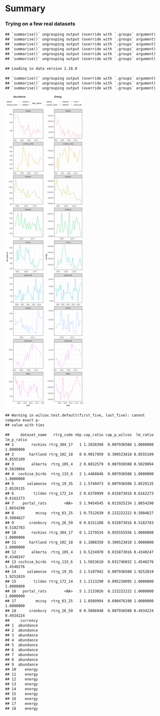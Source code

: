 Summary
================

### Trying on a few real datasets

    ## `summarise()` ungrouping output (override with `.groups` argument)
    ## `summarise()` ungrouping output (override with `.groups` argument)
    ## `summarise()` ungrouping output (override with `.groups` argument)
    ## `summarise()` ungrouping output (override with `.groups` argument)
    ## `summarise()` ungrouping output (override with `.groups` argument)
    ## `summarise()` ungrouping output (override with `.groups` argument)

    ## Loading in data version 2.18.0

    ## `summarise()` ungrouping output (override with `.groups` argument)
    ## `summarise()` ungrouping output (override with `.groups` argument)
    ## `summarise()` ungrouping output (override with `.groups` argument)

![](summary_files/figure-gfm/loading%20some%20real%20datasets-1.png)<!-- -->

    ## Warning in wilcox.test.default(first_five, last_five): cannot compute exact p-
    ## value with ties

    ##     dataset_name   rtrg_code nbp cap_ratio cap_p_wilcox  lm_ratio lm_p_ratio
    ## 1        rockies rtrg_304_17   1 1.2838398  0.007936508 1.0000000  1.0000000
    ## 2       hartland rtrg_102_18   0 0.9017959  0.309523810 0.8555109  0.8555109
    ## 3        alberta  rtrg_105_4   2 0.6012579  0.007936508 0.5029094  0.5029094
    ## 4  cochise_birds  rtrg_133_6   2 1.4468846  0.007936508 1.0000000  1.0000000
    ## 5      salamonie  rtrg_19_35   2 1.5740473  0.007936508 2.0529135  2.0529135
    ## 6         tilden rtrg_172_14   2 0.6370999  0.015873016 0.6162273  0.6162273
    ## 7    portal_rats        <NA>   5 1.9454545  0.011925234 1.8654290  1.8654290
    ## 8          mccoy  rtrg_63_25   1 0.7512639  0.222222222 0.5804627  0.5804627
    ## 9       cranbury  rtrg_26_59   0 0.6151108  0.015873016 0.5182783  0.5182783
    ## 10       rockies rtrg_304_17   0 1.2279534  0.055555556 1.0000000  1.0000000
    ## 11      hartland rtrg_102_18   0 1.1808358  0.309523810 1.0000000  1.0000000
    ## 12       alberta  rtrg_105_4   1 0.5234970  0.015873016 0.4340247  0.4340247
    ## 13 cochise_birds  rtrg_133_6   1 1.5653610  0.031746032 1.4540276  1.4540276
    ## 14     salamonie  rtrg_19_35   2 1.5107942  0.007936508 1.9252819  1.9252819
    ## 15        tilden rtrg_172_14   3 1.2113290  0.095238095 1.0000000  1.0000000
    ## 16   portal_rats        <NA>   5 1.2133026  0.222222222 1.0000000  1.0000000
    ## 17         mccoy  rtrg_63_25   1 1.0560994  0.690476190 1.0000000  1.0000000
    ## 18      cranbury  rtrg_26_59   0 0.5606948  0.007936508 0.4934224  0.4934224
    ##     currency
    ## 1  abundance
    ## 2  abundance
    ## 3  abundance
    ## 4  abundance
    ## 5  abundance
    ## 6  abundance
    ## 7  abundance
    ## 8  abundance
    ## 9  abundance
    ## 10    energy
    ## 11    energy
    ## 12    energy
    ## 13    energy
    ## 14    energy
    ## 15    energy
    ## 16    energy
    ## 17    energy
    ## 18    energy
